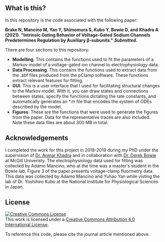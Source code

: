 ## What is this?
In this repository is the code associated with the following paper: 

**Brake N, Mancino M, Yan Y, Shimomura S, Kubo Y, Bowie D, and Khadra A (2021). "Intrinsic Gating Behavior of Voltage-Gated Sodium Channels Predetermines Regulation by Auxiliary β-subunits."** *****Submitted.*****

There are four sections to this repository:
* **Modelling**. This contains the functions used to fit the parameters of a Markov model of a voltage-gated ion channel to electrophysiology data.
* **Data Processing**. This contains the functions used to extract data from the .abf files produced from the pClamp software. These functions extract relevant features for fitting.
* **GUI**. This is a user interface that I used for facilitating structural changes to the Markov model. With it, you can draw states and connections between states, specify the functions dictating the rate constants, and automatically generates an \*.m file that encodes the system of ODEs described by the model.
* **Figures**. These are the functions that were used to generate the figures from the paper. Data for the representative traces are also included. Note these data files are about 300 MB in total.

## Acknowledgements
I completed the work for this project in 2018-2019 during my PhD under the supervision of [Dr. Anmar Khadra](http://www.medicine.mcgill.ca/physio/khadralab/) and in collaboration with [Dr. Derek Bowie](http://www.medicine.mcgill.ca/pharma/dbowielab/) at McGill Univeristy. The electrophysiology data used for fitting was collected by Adamo Mancino, who at the time was a master's student in the Bowie lab. Figure 3 of the paper presents voltage-clamp fluormetry data. This data was collected by Adamo Mancino and Yuhao Yan while visting the lab of Dr. Yoshihiro Kubo at the National Institute for Physiological Sciences in Japan.

## License
<a rel="license" href="http://creativecommons.org/licenses/by/4.0/"><img alt="Creative Commons License" style="border-width:0" src="https://i.creativecommons.org/l/by/4.0/88x31.png" /></a><br />This work is licensed under a <a rel="license" href="http://creativecommons.org/licenses/by/4.0/">Creative Commons Attribution 4.0 International License</a>.

To reference this code, please cite the journal article mentioned above.
